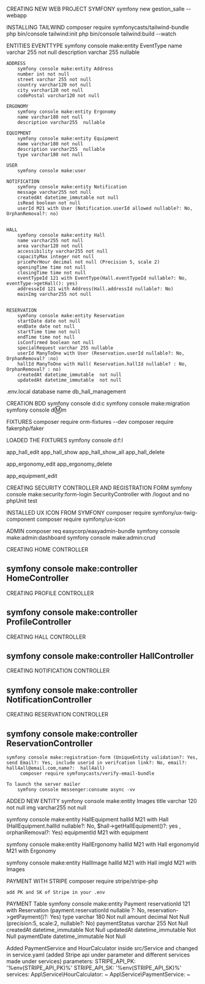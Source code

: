 CREATING NEW WEB PROJECT SYMFONY
symfony new gestion_salle --webapp

INSTALLING TAILWIND
composer require symfonycasts/tailwind-bundle
php bin/console tailwind:init
php bin/console tailwind:build --watch

ENTITIES
EVENTTYPE
symfony console make:entity EventType
name varchar 255 not null
description varchar 255 nullable

    ADDRESS
    	symfony console make:entity Address
    	number int not null
    	street varchar 255 not null
    	country varchar120 not null
    	city varchar120 not null
    	codePostal varchar120 not null

    ERGONOMY
    	symfony console make:entity Ergonomy
    	name varchar180 not null
    	description varchar255  nullable

    EQUIPMENT
    	symfony console make:entity Equipment
    	name varchar180 not null
    	description varchar255  nullable
    	type varchar180 not null

    USER
    	symfony console make:user

    NOTIFICATION
    	symfony console make:entity Notification
    	message varchar255 not null
    	createdAt datetime_immutable not null
    	isRead boolean not null
    	userId M21 with User (Notification.userId allowed nullable?: No, OrphanRemoval?: no)


    HALL
    	symfony console make:entity Hall
    	name varchar255 not null
    	area varchar120 not null
    	accessibility varchar255 not null
    	capacityMax integer not null
    	pricePerHour decimal not null (Precision 5, scale 2)
    	openingTime time not null
    	closingTime time not null
      	eventTypeId 121 with EventType(Hall.eventTypeId nullable?: No, eventType->getHall(): yes)
      	addresseId 121 with Address(Hall.addressId nullable?: No)
    	mainImg varchar255 not null


    RESERVATION
    	symfony console make:entity Reservation
    	startDate date not null
    	endDate date not null
    	startTime time not null
    	endTime time not null
    	isConfirmed boolean not null
    	specialRequest varchar 255 nullable
    	userId ManyToOne with User (Reservation.userId nullable?: No, OrphanRemoval? :no)
    	hallId ManyToOne with Hall( Reservation.hallId nullable? : No, OrphanRemoval? : no)
    	createdAt datetime_immutable  not null
    	updatedAt datetime_immutable  not null

.env.local
database name db_hall_management

CREATION BDD
symfony console d:d:c
symfony console make:migration
symfony console d:m:m

FIXTURES
composer require orm-fixtures --dev
composer require fakerphp/faker

LOADED THE FIXTURES
symfony console d:f:l

app_hall_edit
app_hall_show
app_hall_show_all
app_hall_delete

app_ergonomy_edit
app_ergonomy_delete

app_equipment_edit

CREATING SECURITY CONTROLLER AND REGISTRATION FORM
symfony console make:security:form-login
SecurityController with /logout and no phpUnit test

INSTALLED UX ICON FROM SYMFONY
composer require symfony/ux-twig-component
composer require symfony/ux-icon

ADMIN
composer req easycorp/easyadmin-bundle
symfony console make:admin:dashboard
symfony console make:admin:crud

CREATING HOME CONTROLLER

## symfony console make:controller HomeController

CREATING PROFILE CONTROLLER

## symfony console make:controller ProfileController

CREATING HALL CONTROLLER

## symfony console make:controller HallController

CREATING NOTIFICATION CONTROLLER

## symfony console make:controller NotificationController

CREATING RESERVATION CONTROLLER

## symfony console make:controller ReservationController

    symfony console make:registration-form (UniqueEntity validation?: Yes, send Email?: Yes, include userid in verifcation link?: No, email?: hall4all@email.com,name?:  hall4all)
    	 composer require symfonycasts/verify-email-bundle

    To launch the server mailer
    	symfony console messenger:consume async -vv

ADDED NEW ENTITY
symfony console make:entity Images
title varchar 120 not null
img varchar255 not null

symfony console make:entity HallEquipment
hallId M21 with Hall (HallEquipment.hallId nullable?: No, $hall->getHallEquipment()?: yes , orphanRemoval?: Yes)
equipmentId M21 with equipment

symfony console make:entity HallErgonomy
hallId M21 with Hall
ergonomyId M21 with Ergonomy

symfony console make:entity HallImage
hallId M21 with Hall
imgId M21 with Images

PAYMENT WITH STRIPE
	composer require stripe/stripe-php

	add PK and SK of Stripe in your .env

PAYMENT Table
	symfony console make:entity Payment
	reservationId 121 with Reservation (payment.reservationId nullable ?: No, reservation->getPayment()?: Yes)
	type varchar 180 Not null 
	amount decimal Not Null (precision:5, scale:2, nullable?: No)
	paymentStatus varchar 255 Not Null
	createdAt datetime_immutable Not Null
	updatedAt datetime_immutable Not Null
	paymentDate datetime_immutable Not Null

Added PaymentService and HourCalculator  inside src/Service 
and changed in service.yaml (added Stripe api under parameter and different services made under services)
	parameters:
        STRIPE_API_PK: '%env(STRIPE_API_PK)%'
        STRIPE_API_SK: '%env(STRIPE_API_SK)%'
	services:
	    App\Service\HourCalculator: ~
    	App\Service\PaymentService: ~
